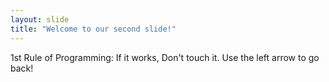 ```yaml
---
layout: slide
title: "Welcome to our second slide!"
---
```

1st Rule of Programming:
        If it works, Don't touch it.
Use the left arrow to go back!
